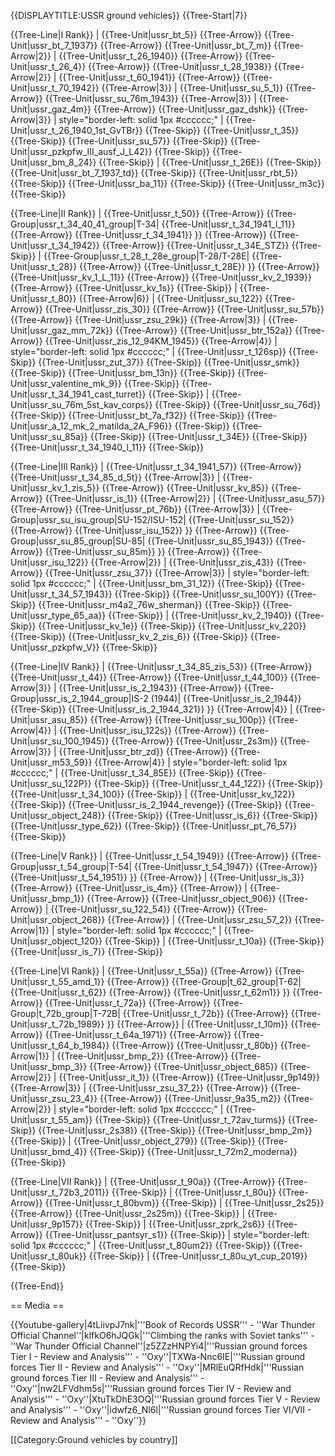 {{DISPLAYTITLE:USSR ground vehicles}}
{{Tree-Start|7}}

{{Tree-Line|I Rank}}
|
{{Tree-Unit|ussr_bt_5}}
{{Tree-Arrow}}
{{Tree-Unit|ussr_bt_7_1937}}
{{Tree-Arrow}}
{{Tree-Unit|ussr_bt_7_m}}
{{Tree-Arrow|2}}
|
{{Tree-Unit|ussr_t_26_1940}}
{{Tree-Arrow}}
{{Tree-Unit|ussr_t_26_4}}
{{Tree-Arrow}}
{{Tree-Unit|ussr_t_28_1938}}
{{Tree-Arrow|2}}
|
{{Tree-Unit|ussr_t_60_1941}}
{{Tree-Arrow}}
{{Tree-Unit|ussr_t_70_1942}}
{{Tree-Arrow|3}}
|
{{Tree-Unit|ussr_su_5_1}}
{{Tree-Arrow}}
{{Tree-Unit|ussr_su_76m_1943}}
{{Tree-Arrow|3}}
|
{{Tree-Unit|ussr_gaz_4m}}
{{Tree-Arrow}}
{{Tree-Unit|ussr_gaz_dshk}}
{{Tree-Arrow|3}}
| style="border-left: solid 1px #cccccc;" |
{{Tree-Unit|ussr_t_26_1940_1st_GvTBr}}
{{Tree-Skip}}
{{Tree-Unit|ussr_t_35}}
{{Tree-Skip}}
{{Tree-Unit|ussr_su_57}}
{{Tree-Skip}}
{{Tree-Unit|ussr_pzkpfw_III_ausf_J_L42}}
{{Tree-Skip}}
{{Tree-Unit|ussr_bm_8_24}}
{{Tree-Skip}}
|
{{Tree-Unit|ussr_t_26E}}
{{Tree-Skip}}
{{Tree-Unit|ussr_bt_7_1937_td}}
{{Tree-Skip}}
{{Tree-Unit|ussr_rbt_5}}
{{Tree-Skip}}
{{Tree-Unit|ussr_ba_11}}
{{Tree-Skip}}
{{Tree-Unit|ussr_m3c}}
{{Tree-Skip}}

{{Tree-Line|II Rank}}
|
{{Tree-Unit|ussr_t_50}}
{{Tree-Arrow}}
{{Tree-Group|ussr_t_34_40_41_group|T-34|
  {{Tree-Unit|ussr_t_34_1941_l_11}}
{{Tree-Arrow}}
{{Tree-Unit|ussr_t_34_1941}}
}}
{{Tree-Arrow}}
{{Tree-Unit|ussr_t_34_1942}}
{{Tree-Arrow}}
{{Tree-Unit|ussr_t_34E_STZ}}
{{Tree-Skip}}
|
{{Tree-Group|ussr_t_28_t_28e_group|T-28/T-28E|
  {{Tree-Unit|ussr_t_28}}
{{Tree-Arrow}}
{{Tree-Unit|ussr_t_28E}}
}}
{{Tree-Arrow}}
{{Tree-Unit|ussr_kv_1_L_11}}
{{Tree-Arrow}}
{{Tree-Unit|ussr_kv_2_1939}}
{{Tree-Arrow}}
{{Tree-Unit|ussr_kv_1s}}
{{Tree-Skip}}
|
{{Tree-Unit|ussr_t_80}}
{{Tree-Arrow|6}}
|
{{Tree-Unit|ussr_su_122}}
{{Tree-Arrow}}
{{Tree-Unit|ussr_zis_30}}
{{Tree-Arrow}}
{{Tree-Unit|ussr_su_57b}}
{{Tree-Arrow}}
{{Tree-Unit|ussr_zsu_29k}}
{{Tree-Arrow|3}}
|
{{Tree-Unit|ussr_gaz_mm_72k}}
{{Tree-Arrow}}
{{Tree-Unit|ussr_btr_152a}}
{{Tree-Arrow}}
{{Tree-Unit|ussr_zis_12_94KM_1945}}
{{Tree-Arrow|4}}
| style="border-left: solid 1px #cccccc;" |
{{Tree-Unit|ussr_t_126sp}}
{{Tree-Skip}}
{{Tree-Unit|ussr_zut_37}}
{{Tree-Skip}}
{{Tree-Unit|ussr_smk}}
{{Tree-Skip}}
{{Tree-Unit|ussr_bm_13n}}
{{Tree-Skip}}
{{Tree-Unit|ussr_valentine_mk_9}}
{{Tree-Skip}}
{{Tree-Unit|ussr_t_34_1941_cast_turret}}
{{Tree-Skip}}
|
{{Tree-Unit|ussr_su_76m_5st_kav_corps}}
{{Tree-Skip}}
{{Tree-Unit|ussr_su_76d}}
{{Tree-Skip}}
{{Tree-Unit|ussr_bt_7a_f32}}
{{Tree-Skip}}
{{Tree-Unit|ussr_a_12_mk_2_matilda_2A_F96}}
{{Tree-Skip}}
{{Tree-Unit|ussr_su_85a}}
{{Tree-Skip}}
{{Tree-Unit|ussr_t_34E}}
{{Tree-Skip}}
{{Tree-Unit|ussr_t_34_1940_l_11}}
{{Tree-Skip}}

{{Tree-Line|III Rank}}
|
{{Tree-Unit|ussr_t_34_1941_57}}
{{Tree-Arrow}}
{{Tree-Unit|ussr_t_34_85_d_5t}}
{{Tree-Arrow|3}}
|
{{Tree-Unit|ussr_kv_1_zis_5}}
{{Tree-Arrow}}
{{Tree-Unit|ussr_kv_85}}
{{Tree-Arrow}}
{{Tree-Unit|ussr_is_1}}
{{Tree-Arrow|2}}
|
{{Tree-Unit|ussr_asu_57}}
{{Tree-Arrow}}
{{Tree-Unit|ussr_pt_76b}}
{{Tree-Arrow|3}}
|
{{Tree-Group|ussr_su_isu_group|SU-152/ISU-152|
  {{Tree-Unit|ussr_su_152}}
{{Tree-Arrow}}
{{Tree-Unit|ussr_isu_152}}
}}
{{Tree-Arrow}}
{{Tree-Group|ussr_su_85_group|SU-85|
  {{Tree-Unit|ussr_su_85_1943}}
{{Tree-Arrow}}
{{Tree-Unit|ussr_su_85m}}
}}
{{Tree-Arrow}}
{{Tree-Unit|ussr_isu_122}}
{{Tree-Arrow|2}}
|
{{Tree-Unit|ussr_zis_43}}
{{Tree-Arrow}}
{{Tree-Unit|ussr_zsu_37}}
{{Tree-Arrow|3}}
| style="border-left: solid 1px #cccccc;" |
{{Tree-Unit|ussr_bm_31_12}}
{{Tree-Skip}}
{{Tree-Unit|ussr_t_34_57_1943}}
{{Tree-Skip}}
{{Tree-Unit|ussr_su_100Y}}
{{Tree-Skip}}
{{Tree-Unit|ussr_m4a2_76w_sherman}}
{{Tree-Skip}}
{{Tree-Unit|ussr_type_65_aa}}
{{Tree-Skip}}
|
{{Tree-Unit|ussr_kv_2_1940}}
{{Tree-Skip}}
{{Tree-Unit|ussr_kv_1e}}
{{Tree-Skip}}
{{Tree-Unit|ussr_kv_220}}
{{Tree-Skip}}
{{Tree-Unit|ussr_kv_2_zis_6}}
{{Tree-Skip}}
{{Tree-Unit|ussr_pzkpfw_V}}
{{Tree-Skip}}

{{Tree-Line|IV Rank}}
|
{{Tree-Unit|ussr_t_34_85_zis_53}}
{{Tree-Arrow}}
{{Tree-Unit|ussr_t_44}}
{{Tree-Arrow}}
{{Tree-Unit|ussr_t_44_100}}
{{Tree-Arrow|3}}
|
{{Tree-Unit|ussr_is_2_1943}}
{{Tree-Arrow}}
{{Tree-Group|ussr_is_2_1944_group|IS-2 (1944)|
  {{Tree-Unit|ussr_is_2_1944}}
{{Tree-Skip}}
{{Tree-Unit|ussr_is_2_1944_321}}
}}
{{Tree-Arrow|4}}
|
{{Tree-Unit|ussr_asu_85}}
{{Tree-Arrow}}
{{Tree-Unit|ussr_su_100p}}
{{Tree-Arrow|4}}
|
{{Tree-Unit|ussr_isu_122s}}
{{Tree-Arrow}}
{{Tree-Unit|ussr_su_100_1945}}
{{Tree-Arrow}}
{{Tree-Unit|ussr_2s3m}}
{{Tree-Arrow|3}}
|
{{Tree-Unit|ussr_btr_zd}}
{{Tree-Arrow}}
{{Tree-Unit|ussr_m53_59}}
{{Tree-Arrow|4}}
| style="border-left: solid 1px #cccccc;" |
{{Tree-Unit|ussr_t_34_85E}}
{{Tree-Skip}}
{{Tree-Unit|ussr_su_122P}}
{{Tree-Skip}}
{{Tree-Unit|ussr_t_44_122}}
{{Tree-Skip}}
{{Tree-Unit|ussr_t_34_100}}
{{Tree-Skip}}
|
{{Tree-Unit|ussr_kv_122}}
{{Tree-Skip}}
{{Tree-Unit|ussr_is_2_1944_revenge}}
{{Tree-Skip}}
{{Tree-Unit|ussr_object_248}}
{{Tree-Skip}}
{{Tree-Unit|ussr_is_6}}
{{Tree-Skip}}
{{Tree-Unit|ussr_type_62}}
{{Tree-Skip}}
{{Tree-Unit|ussr_pt_76_57}}
{{Tree-Skip}}

{{Tree-Line|V Rank}}
|
{{Tree-Unit|ussr_t_54_1949}}
{{Tree-Arrow}}
{{Tree-Group|ussr_t_54_group|T-54|
  {{Tree-Unit|ussr_t_54_1947}}
{{Tree-Arrow}}
{{Tree-Unit|ussr_t_54_1951}}
}}
{{Tree-Arrow}}
|
{{Tree-Unit|ussr_is_3}}
{{Tree-Arrow}}
{{Tree-Unit|ussr_is_4m}}
{{Tree-Arrow}}
|
{{Tree-Unit|ussr_bmp_1}}
{{Tree-Arrow}}
{{Tree-Unit|ussr_object_906}}
{{Tree-Arrow}}
|
{{Tree-Unit|ussr_su_122_54}}
{{Tree-Arrow}}
{{Tree-Unit|ussr_object_268}}
{{Tree-Arrow}}
|
{{Tree-Unit|ussr_zsu_57_2}}
{{Tree-Arrow|1}}
| style="border-left: solid 1px #cccccc;" |
{{Tree-Unit|ussr_object_120}}
{{Tree-Skip}}
|
{{Tree-Unit|ussr_t_10a}}
{{Tree-Skip}}
{{Tree-Unit|ussr_is_7}}
{{Tree-Skip}}

{{Tree-Line|VI Rank}}
|
{{Tree-Unit|ussr_t_55a}}
{{Tree-Arrow}}
{{Tree-Unit|ussr_t_55_amd_1}}
{{Tree-Arrow}}
{{Tree-Group|t_62_group|T-62|
  {{Tree-Unit|ussr_t_62}}
{{Tree-Arrow}}
{{Tree-Unit|ussr_t_62m1}}
}}
{{Tree-Arrow}}
{{Tree-Unit|ussr_t_72a}}
{{Tree-Arrow}}
{{Tree-Group|t_72b_group|T-72B|
  {{Tree-Unit|ussr_t_72b}}
{{Tree-Arrow}}
{{Tree-Unit|ussr_t_72b_1989}}
}}
{{Tree-Arrow}}
|
{{Tree-Unit|ussr_t_10m}}
{{Tree-Arrow}}
{{Tree-Unit|ussr_t_64a_1971}}
{{Tree-Arrow}}
{{Tree-Unit|ussr_t_64_b_1984}}
{{Tree-Arrow}}
{{Tree-Unit|ussr_t_80b}}
{{Tree-Arrow|1}}
|
{{Tree-Unit|ussr_bmp_2}}
{{Tree-Arrow}}
{{Tree-Unit|ussr_bmp_3}}
{{Tree-Arrow}}
{{Tree-Unit|ussr_object_685}}
{{Tree-Arrow|2}}
|
{{Tree-Unit|ussr_it_1}}
{{Tree-Arrow}}
{{Tree-Unit|ussr_9p149}}
{{Tree-Arrow|3}}
|
{{Tree-Unit|ussr_zsu_37_2}}
{{Tree-Arrow}}
{{Tree-Unit|ussr_zsu_23_4}}
{{Tree-Arrow}}
{{Tree-Unit|ussr_9a35_m2}}
{{Tree-Arrow|2}}
| style="border-left: solid 1px #cccccc;" |
{{Tree-Unit|ussr_t_55_am}}
{{Tree-Skip}}
{{Tree-Unit|ussr_t_72av_turms}}
{{Tree-Skip}}
{{Tree-Unit|ussr_2s38}}
{{Tree-Skip}}
{{Tree-Unit|ussr_bmp_2m}}
{{Tree-Skip}}
|
{{Tree-Unit|ussr_object_279}}
{{Tree-Skip}}
{{Tree-Unit|ussr_bmd_4}}
{{Tree-Skip}}
{{Tree-Unit|ussr_t_72m2_moderna}}
{{Tree-Skip}}

{{Tree-Line|VII Rank}}
|
{{Tree-Unit|ussr_t_90a}}
{{Tree-Arrow}}
{{Tree-Unit|ussr_t_72b3_2011}}
{{Tree-Skip}}
|
{{Tree-Unit|ussr_t_80u}}
{{Tree-Arrow}}
{{Tree-Unit|ussr_t_80bvm}}
{{Tree-Skip}}
|
{{Tree-Unit|ussr_2s25}}
{{Tree-Arrow}}
{{Tree-Unit|ussr_2s25m}}
{{Tree-Skip}}
|
{{Tree-Unit|ussr_9p157}}
{{Tree-Skip}}
|
{{Tree-Unit|ussr_zprk_2s6}}
{{Tree-Arrow}}
{{Tree-Unit|ussr_pantsyr_s1}}
{{Tree-Skip}}
| style="border-left: solid 1px #cccccc;" |
{{Tree-Unit|ussr_t_80um2}}
{{Tree-Skip}}
{{Tree-Unit|ussr_t_80uk}}
{{Tree-Skip}}
|
{{Tree-Unit|ussr_t_80u_yt_cup_2019}}
{{Tree-Skip}}

{{Tree-End}}

== Media ==

<!-- ''Excellent additions to the article would be video guides, screenshots from the game, and photos.'' -->

{{Youtube-gallery|4tLiivpJ7nk|'''Book of Records USSR''' - ''War Thunder Official Channel''|klfkO6hJQGk|'''Climbing the ranks with Soviet tanks'''  - ''War Thunder Official Channel''|z5ZZzHNPYi4|'''Russian ground forces Tier I - Review and Analysis''' - ''Oxy''|TXWa-Nnc6IE|'''Russian ground forces Tier II - Review and Analysis''' - ''Oxy''|MRlEuQRfHdk|'''Russian ground forces Tier III - Review and Analysis''' - ''Oxy''|nw2LFVdhm5s|'''Russian ground forces Tier IV - Review and Analysis''' - ''Oxy''|XtuTkDhE3OQ|'''Russian ground forces Tier V - Review and Analysis''' - ''Oxy''|idwfz6_Nl6I|'''Russian ground forces Tier VI/VII - Review and Analysis''' - ''Oxy''}}

[[Category:Ground vehicles by country]]
